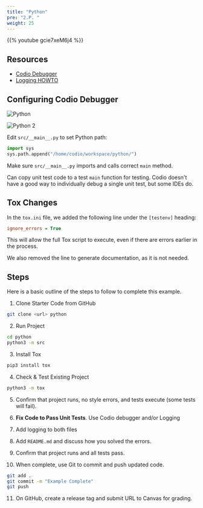 ```yaml
---
title: "Python"
pre: "2.P. "
weight: 25
---
```


{{% youtube gcie7xeM6j4 %}}

## Resources

* [Codio Debugger](https://docs.codio.com/project/ide/features/#debugging)
* [Logging HOWTO](https://docs.python.org/3/howto/logging.html)

## Configuring Codio Debugger

![Python](/cc410/images/e5/python.png)

![Python 2](/cc410/images/e5/python2.png)

Edit `src/__main__.py` to set Python path:

```python
import sys
sys.path.append("/home/codio/workspace/python/")
```

Make sure `src/__main__.py` imports and calls correct `main` method. 

Can copy unit test code to a test `main` function for testing. Codio doesn't have a good way to individually debug a single unit test, but some IDEs do.

## Tox Changes

In the `tox.ini` file, we added the following line under the `[testenv]` heading:

```ini
ignore_errors = True
```

This will allow the full Tox script to execute, even if there are errors earlier in the process.

We also removed the line to generate documentation, as it is not needed.

## Steps

Here is a basic outline of the steps to follow to complete this example.

1. Clone Starter Code from GitHub

```bash
git clone <url> python
```

2. Run Project

```bash
cd python
python3 -m src
```

3. Install Tox

```bash
pip3 install tox
```

4. Check & Test Existing Project

```bash
python3 -m tox
```

5. Confirm that project runs, no style errors, and tests execute (some tests will fail). 

6. **Fix Code to Pass Unit Tests**. Use Codio debugger and/or Logging

7. Add logging to both files

8. Add `README.md` and discuss how you solved the errors.

9. Confirm that project runs and all tests pass.

10. When complete, use Git to commit and push updated code. 

```bash
git add .
git commit -m "Example Complete"
git push
```

11. On GitHub, create a release tag and submit URL to Canvas for grading. 